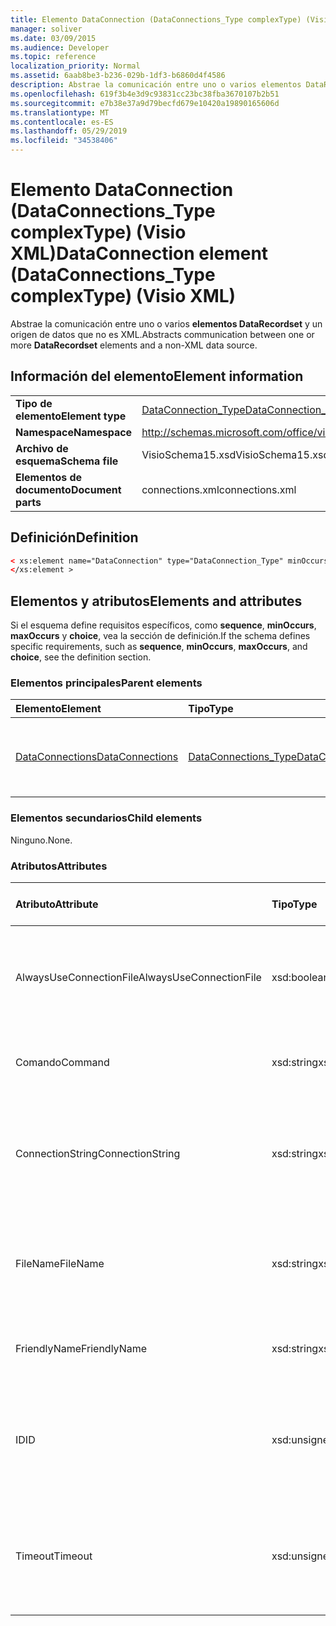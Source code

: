 ```yaml
---
title: Elemento DataConnection (DataConnections_Type complexType) (Visio XML)
manager: soliver
ms.date: 03/09/2015
ms.audience: Developer
ms.topic: reference
localization_priority: Normal
ms.assetid: 6aab8be3-b236-029b-1df3-b6860d4f4586
description: Abstrae la comunicación entre uno o varios elementos DataRecordset y un origen de datos que no es XML.
ms.openlocfilehash: 619f3b4e3d9c93831cc23bc38fba3670107b2b51
ms.sourcegitcommit: e7b38e37a9d79becfd679e10420a19890165606d
ms.translationtype: MT
ms.contentlocale: es-ES
ms.lasthandoff: 05/29/2019
ms.locfileid: "34538406"
---
```

# <a name="dataconnection-element-dataconnections_type-complextype-visio-xml"></a><span data-ttu-id="6167e-103">Elemento DataConnection (DataConnections_Type complexType) (Visio XML)</span><span class="sxs-lookup"><span data-stu-id="6167e-103">DataConnection element (DataConnections_Type complexType) (Visio XML)</span></span>

<span data-ttu-id="6167e-104">Abstrae la comunicación entre uno o varios **elementos DataRecordset** y un origen de datos que no es XML.</span><span class="sxs-lookup"><span data-stu-id="6167e-104">Abstracts communication between one or more **DataRecordset** elements and a non-XML data source.</span></span> 
  
## <a name="element-information"></a><span data-ttu-id="6167e-105">Información del elemento</span><span class="sxs-lookup"><span data-stu-id="6167e-105">Element information</span></span>

|||
|:-----|:-----|
|<span data-ttu-id="6167e-106">**Tipo de elemento**</span><span class="sxs-lookup"><span data-stu-id="6167e-106">**Element type**</span></span> <br/> |[<span data-ttu-id="6167e-107">DataConnection_Type</span><span class="sxs-lookup"><span data-stu-id="6167e-107">DataConnection_Type</span></span>](dataconnection_type-complextypevisio-xml.md) <br/> |
|<span data-ttu-id="6167e-108">**Namespace**</span><span class="sxs-lookup"><span data-stu-id="6167e-108">**Namespace**</span></span> <br/> |http://schemas.microsoft.com/office/visio/2012/main  <br/> |
|<span data-ttu-id="6167e-109">**Archivo de esquema**</span><span class="sxs-lookup"><span data-stu-id="6167e-109">**Schema file**</span></span> <br/> |<span data-ttu-id="6167e-110">VisioSchema15.xsd</span><span class="sxs-lookup"><span data-stu-id="6167e-110">VisioSchema15.xsd</span></span>  <br/> |
|<span data-ttu-id="6167e-111">**Elementos de documento**</span><span class="sxs-lookup"><span data-stu-id="6167e-111">**Document parts**</span></span> <br/> |<span data-ttu-id="6167e-112">connections.xml</span><span class="sxs-lookup"><span data-stu-id="6167e-112">connections.xml</span></span>  <br/> |
   
## <a name="definition"></a><span data-ttu-id="6167e-113">Definición</span><span class="sxs-lookup"><span data-stu-id="6167e-113">Definition</span></span>

```XML
< xs:element name="DataConnection" type="DataConnection_Type" minOccurs="1" maxOccurs="unbounded" >
</xs:element >
```

## <a name="elements-and-attributes"></a><span data-ttu-id="6167e-114">Elementos y atributos</span><span class="sxs-lookup"><span data-stu-id="6167e-114">Elements and attributes</span></span>

<span data-ttu-id="6167e-115">Si el esquema define requisitos específicos, como **sequence**, **minOccurs**, **maxOccurs** y **choice**, vea la sección de definición.</span><span class="sxs-lookup"><span data-stu-id="6167e-115">If the schema defines specific requirements, such as **sequence**, **minOccurs**, **maxOccurs**, and **choice**, see the definition section.</span></span> 
  
### <a name="parent-elements"></a><span data-ttu-id="6167e-116">Elementos principales</span><span class="sxs-lookup"><span data-stu-id="6167e-116">Parent elements</span></span>

|<span data-ttu-id="6167e-117">**Elemento**</span><span class="sxs-lookup"><span data-stu-id="6167e-117">**Element**</span></span>|<span data-ttu-id="6167e-118">**Tipo**</span><span class="sxs-lookup"><span data-stu-id="6167e-118">**Type**</span></span>|<span data-ttu-id="6167e-119">**Descripción**</span><span class="sxs-lookup"><span data-stu-id="6167e-119">**Description**</span></span>|
|:-----|:-----|:-----|
|[<span data-ttu-id="6167e-120">DataConnections</span><span class="sxs-lookup"><span data-stu-id="6167e-120">DataConnections</span></span>](dataconnections-elementvisio-xml.md) <br/> |[<span data-ttu-id="6167e-121">DataConnections_Type</span><span class="sxs-lookup"><span data-stu-id="6167e-121">DataConnections_Type</span></span>](dataconnections_type-complextypevisio-xml.md) <br/> |<span data-ttu-id="6167e-122">Contiene los **elementos DataConnection** del documento.</span><span class="sxs-lookup"><span data-stu-id="6167e-122">Contains the **DataConnection** elements for the document.</span></span>  <br/> |
   
### <a name="child-elements"></a><span data-ttu-id="6167e-123">Elementos secundarios</span><span class="sxs-lookup"><span data-stu-id="6167e-123">Child elements</span></span>

<span data-ttu-id="6167e-124">Ninguno.</span><span class="sxs-lookup"><span data-stu-id="6167e-124">None.</span></span>
  
### <a name="attributes"></a><span data-ttu-id="6167e-125">Atributos</span><span class="sxs-lookup"><span data-stu-id="6167e-125">Attributes</span></span>

|<span data-ttu-id="6167e-126">**Atributo**</span><span class="sxs-lookup"><span data-stu-id="6167e-126">**Attribute**</span></span>|<span data-ttu-id="6167e-127">**Tipo**</span><span class="sxs-lookup"><span data-stu-id="6167e-127">**Type**</span></span>|<span data-ttu-id="6167e-128">**Obligatorio**</span><span class="sxs-lookup"><span data-stu-id="6167e-128">**Required**</span></span>|<span data-ttu-id="6167e-129">**Descripción**</span><span class="sxs-lookup"><span data-stu-id="6167e-129">**Description**</span></span>|<span data-ttu-id="6167e-130">**Posibles valores**</span><span class="sxs-lookup"><span data-stu-id="6167e-130">**Possible values**</span></span>|
|:-----|:-----|:-----|:-----|:-----|
|<span data-ttu-id="6167e-131">AlwaysUseConnectionFile</span><span class="sxs-lookup"><span data-stu-id="6167e-131">AlwaysUseConnectionFile</span></span>  <br/> |<span data-ttu-id="6167e-132">xsd:boolean</span><span class="sxs-lookup"><span data-stu-id="6167e-132">xsd:boolean</span></span>  <br/> |<span data-ttu-id="6167e-133">opcional</span><span class="sxs-lookup"><span data-stu-id="6167e-133">optional</span></span>  <br/> |<span data-ttu-id="6167e-134">El valor predeterminado es False.</span><span class="sxs-lookup"><span data-stu-id="6167e-134">The default value is false.</span></span> <span data-ttu-id="6167e-135">Para obtener más información, vea los Comentarios.</span><span class="sxs-lookup"><span data-stu-id="6167e-135">See Remarks for more information.</span></span>  <br/> |<span data-ttu-id="6167e-136">Valores del tipo xsd:boolean.</span><span class="sxs-lookup"><span data-stu-id="6167e-136">Values of the xsd:boolean type.</span></span>  <br/> |
|<span data-ttu-id="6167e-137">Comando</span><span class="sxs-lookup"><span data-stu-id="6167e-137">Command</span></span>  <br/> |<span data-ttu-id="6167e-138">xsd:string</span><span class="sxs-lookup"><span data-stu-id="6167e-138">xsd:string</span></span>  <br/> |<span data-ttu-id="6167e-139">opcional</span><span class="sxs-lookup"><span data-stu-id="6167e-139">optional</span></span>  <br/> |<span data-ttu-id="6167e-140">Cadena de comandos usada para consultar el origen de datos.</span><span class="sxs-lookup"><span data-stu-id="6167e-140">The command string used to query the data source.</span></span>  <br/> |<span data-ttu-id="6167e-141">Valores del tipo xsd:string.</span><span class="sxs-lookup"><span data-stu-id="6167e-141">Values of the xsd:string type.</span></span>  <br/> |
|<span data-ttu-id="6167e-142">ConnectionString</span><span class="sxs-lookup"><span data-stu-id="6167e-142">ConnectionString</span></span>  <br/> |<span data-ttu-id="6167e-143">xsd:string</span><span class="sxs-lookup"><span data-stu-id="6167e-143">xsd:string</span></span>  <br/> |<span data-ttu-id="6167e-144">opcional</span><span class="sxs-lookup"><span data-stu-id="6167e-144">optional</span></span>  <br/> |<span data-ttu-id="6167e-145">La cadena de conexión que define los parámetros necesarios para conectarse a un origen de datos.</span><span class="sxs-lookup"><span data-stu-id="6167e-145">The connection string that defines the parameters necessary to connect to a data source.</span></span>  <br/> |<span data-ttu-id="6167e-146">Valores del tipo xsd:string.</span><span class="sxs-lookup"><span data-stu-id="6167e-146">Values of the xsd:string type.</span></span>  <br/> |
|<span data-ttu-id="6167e-147">FileName</span><span class="sxs-lookup"><span data-stu-id="6167e-147">FileName</span></span>  <br/> |<span data-ttu-id="6167e-148">xsd:string</span><span class="sxs-lookup"><span data-stu-id="6167e-148">xsd:string</span></span>  <br/> |<span data-ttu-id="6167e-149">necesario</span><span class="sxs-lookup"><span data-stu-id="6167e-149">required</span></span>  <br/> |<span data-ttu-id="6167e-150">Nombre del archivo de conexión.</span><span class="sxs-lookup"><span data-stu-id="6167e-150">The name of the connection file.</span></span> <span data-ttu-id="6167e-151">Para obtener más información, vea los Comentarios.</span><span class="sxs-lookup"><span data-stu-id="6167e-151">See Remarks for more information.</span></span>  <br/> |<span data-ttu-id="6167e-152">Valores del tipo xsd:string.</span><span class="sxs-lookup"><span data-stu-id="6167e-152">Values of the xsd:string type.</span></span>  <br/> |
|<span data-ttu-id="6167e-153">FriendlyName</span><span class="sxs-lookup"><span data-stu-id="6167e-153">FriendlyName</span></span>  <br/> |<span data-ttu-id="6167e-154">xsd:string</span><span class="sxs-lookup"><span data-stu-id="6167e-154">xsd:string</span></span>  <br/> |<span data-ttu-id="6167e-155">opcional</span><span class="sxs-lookup"><span data-stu-id="6167e-155">optional</span></span>  <br/> |<span data-ttu-id="6167e-156">Un usuario proporcionó el nombre para la conexión de datos.</span><span class="sxs-lookup"><span data-stu-id="6167e-156">A user provided name for the data connection.</span></span>  <br/> |<span data-ttu-id="6167e-157">Valores del tipo xsd:string.</span><span class="sxs-lookup"><span data-stu-id="6167e-157">Values of the xsd:string type.</span></span>  <br/> |
|<span data-ttu-id="6167e-158">ID</span><span class="sxs-lookup"><span data-stu-id="6167e-158">ID</span></span>  <br/> |<span data-ttu-id="6167e-159">xsd:unsignedInt</span><span class="sxs-lookup"><span data-stu-id="6167e-159">xsd:unsignedInt</span></span>  <br/> |<span data-ttu-id="6167e-160">necesario</span><span class="sxs-lookup"><span data-stu-id="6167e-160">required</span></span>  <br/> |<span data-ttu-id="6167e-161">El identificador asignado por Visio para una conexión determinada, única en el documento.</span><span class="sxs-lookup"><span data-stu-id="6167e-161">The ID assigned by Visio for a given connection, unique within the document.</span></span>  <br/> |<span data-ttu-id="6167e-162">Valores del tipo xsd:unsignedInt.</span><span class="sxs-lookup"><span data-stu-id="6167e-162">Values of the xsd:unsignedInt type.</span></span>  <br/> |
|<span data-ttu-id="6167e-163">Timeout</span><span class="sxs-lookup"><span data-stu-id="6167e-163">Timeout</span></span>  <br/> |<span data-ttu-id="6167e-164">xsd:unsignedInt</span><span class="sxs-lookup"><span data-stu-id="6167e-164">xsd:unsignedInt</span></span>  <br/> |<span data-ttu-id="6167e-165">opcional</span><span class="sxs-lookup"><span data-stu-id="6167e-165">optional</span></span>  <br/> |<span data-ttu-id="6167e-166">Tiempo de espera en minutos al intentar establecer una conexión antes de finalizar el intento.</span><span class="sxs-lookup"><span data-stu-id="6167e-166">The wait time in minutes while trying to establish a connection before terminating the attempt.</span></span>  <br/> |<span data-ttu-id="6167e-167">Valores del tipo xsd:unsignedInt.</span><span class="sxs-lookup"><span data-stu-id="6167e-167">Values of the xsd:unsignedInt type.</span></span>  <br/> |
   

